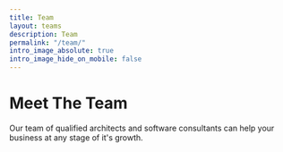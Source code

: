 ```yaml
---
title: Team
layout: teams
description: Team
permalink: "/team/"
intro_image_absolute: true
intro_image_hide_on_mobile: false
---
```


# Meet The Team

Our team of qualified architects and software consultants can help your business at any stage of it's growth.
